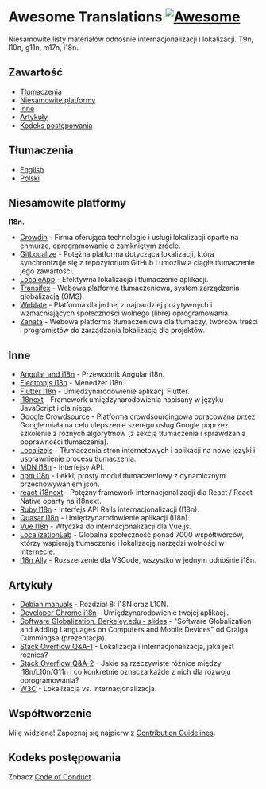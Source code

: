 # Awesome Translations [![Awesome](https://awesome.re/badge-flat.svg)](https://awesome.re)

Niesamowite listy materiałów odnośnie internacjonalizacji i lokalizacji. T9n, l10n, g11n, m17n, i18n.

## Zawartość

* [Tłumaczenia](#tłumaczenia)
* [Niesamowite platformy](#niesamowite-platformy)
* [Inne](#inne)
* [Artykuły](#artykuły)
* [Kodeks postępowania](#kodeks-postępowania)

## Tłumaczenia

* [English](https://github.com/mbiesiad/awesome-translations)
* [Polski](https://github.com/mbiesiad/awesome-translations/tree/pl_PL)

## Niesamowite platformy

**I18n.**

* [Crowdin](https://crowdin.com/) - Firma oferująca technologie i usługi lokalizacji oparte na chmurze, oprogramowanie o zamkniętym źródle.
* [GitLocalize](https://gitlocalize.com/) - Potężna platforma dotycząca lokalizacji, która synchronizuje się z repozytorium GitHub i umożliwia ciągłe tłumaczenie jego zawartości.
* [LocaleApp](https://www.localeapp.com/) - Efektywna lokalizacja i tłumaczenie aplikacji.
* [Transifex](https://www.transifex.com/) - Webowa platforma tłumaczeniowa, system zarządzania globalizacją (GMS).
* [Weblate](https://weblate.org/) - Platforma dla jednej z najbardziej pozytywnych i wzmacniających społeczności wolnego (libre) oprogramowania.
* [Zanata](http://zanata.org/) - Webowa platforma tłumaczeniowa dla tłumaczy, twórców treści i programistów do zarządzania lokalizacją dla projektów.

## Inne

* [Angular and i18n](https://angular.io/guide/i18n) - Przewodnik Angular i18n.
* [Electronjs i18n](https://www.electronjs.org/apps/i18n-manager) - Menedżer I18n.
* [Flutter i18n](https://flutter.dev/docs/development/accessibility-and-localization/internationalization) - Umiędzynarodowienie aplikacji Flutter.
* [I18next](https://www.i18next.com/) - Framework umiędzynarodowienia napisany w języku JavaScript i dla niego.
* [Google Crowdsource](https://crowdsource.google.com/) - Platforma crowdsourcingowa opracowana przez Google miała na celu ulepszenie szeregu usług Google poprzez szkolenie z różnych algorytmów (z sekcją tłumaczenia i sprawdzania poprawności tłumaczenia).
* [Localizejs](https://localizejs.com/) - Tłumaczenia stron internetowych i aplikacji na nowe języki i usprawnienie procesu tłumaczenia.
* [MDN i18n](https://developer.mozilla.org/en-US/docs/Mozilla/Add-ons/WebExtensions/API/i18n) - Interfejsy API.
* [npm i18n](https://www.npmjs.com/package/i18n) - Lekki, prosty moduł tłumaczeniowy z dynamicznym przechowywaniem json.
* [react-i18next](https://react.i18next.com/) - Potężny framework internacjonalizacji dla React / React Native oparty na i18next.
* [Ruby I18n](https://guides.rubyonrails.org/i18n.html) - Interfejs API Rails internacjonalizacji (I18n).
* [Quasar I18n](https://quasar.dev/options/app-internationalization) - Umiędzynarodowienie aplikacji (I18n).
* [Vue I18n](https://kazupon.github.io/vue-i18n/) - Wtyczka do internacjonalizacji dla Vue.js.
* [LocalizationLab](https://www.localizationlab.org/) - Globalna społeczność ponad 7000 współtwórców, którzy wspierają tłumaczenie i lokalizację narzędzi wolności w Internecie.
* [i18n Ally](https://marketplace.visualstudio.com/items?itemName=antfu.i18n-ally) - Rozszerzenie dla VSCode, wszystko w jednym odnośnie i18n.

## Artykuły

* [Debian manuals](https://www.debian.org/doc/manuals/debian-reference/ch08.en.html) - Rozdział 8: I18N oraz L10N.
* [Developer Chrome i18n](https://developer.chrome.com/webstore/i18n) - Umiędzynarodowienie twojej aplikacji.
* [Software Globalization, Berkeley.edu - slides](https://lx.berkeley.edu/sites/default/files/berkeleylinguisticsdeptg11ncldr.pdf) - "Software Globalization and Adding Languages on Computers and Mobile Devices" od Craiga Cummingsa (prezentacja).
* [Stack Overflow Q&A-1](https://stackoverflow.com/questions/506743/localization-and-internationalization-whats-the-difference) - Lokalizacja i internacjonalizacja, jaka jest różnica?
* [Stack Overflow Q&A-2](https://stackoverflow.com/questions/754520/what-is-the-actual-differences-between-i18n-l10n-g11n-and-specifically-what-does) - Jakie są rzeczywiste różnice między I18n/L10n/G11n i co konkretnie oznacza każde z nich dla rozwoju oprogramowania?
* [W3C](https://www.w3.org/International/questions/qa-i18n) - Lokalizacja vs. internacjonalizacja.

## Współtworzenie

Mile widziane! Zapoznaj się najpierw z [Contribution Guidelines](CONTRIBUTING.md).

## Kodeks postępowania

Zobacz [Code of Conduct](CODE-OF-CONDUCT.md).
